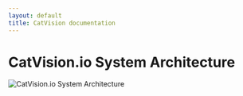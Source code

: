 ```yaml
---
layout: default
title: CatVision documentation
---
```


# CatVision.io System Architecture

![CatVision.io System Architecture]({{site.url}}/assets/images/cvio_system_architecture.png)


<!--1. Your device equipped with [**SeaCat Android SDK**](https://s3.amazonaws.com/resources.seacat.mobi/releases/SeaCatClient_Android_v1611-rc-2-release.aar) and  [**CatVision SDK**](https://s3.amazonaws.com/resources.seacat.mobi/releases/tlra-v1611-rc-2-release.aar) connects to the **SeaCat Gateway**
2. The backend of your web application uses an **API key** to request a time-limited **Auth Token** from **CatVision.io API**, which is then passed to the [**CatVision Display**](https://github.com/TeskaLabs/CatVision-Display) component.
3. **Websocket Proxy** authenticates websocket connection from the **CatVision Display** and establishes a connection to the device via **SeaCat Gateway.**
-->
